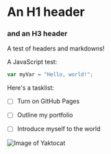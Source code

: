 # An H1 header
### and an H3 header

A test of headers and markdowns!

A JavaScript test:
``` JavaScript
var myVar = "Hello, world!";
```


Here's a tasklist:

- [ ] Turn on GitHub Pages
- [ ] Outline my portfolio
- [ ] Introduce myself to the world


![Image of Yaktocat](https://octodex.github.com/images/yaktocat.png)
